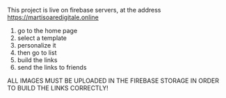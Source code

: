 This project is live on firebase servers, at the address https://martisoaredigitale.online

1. go to the home page
2. select a template
3. personalize it
4. then go to list
5. build the links
6. send the links to friends 

ALL IMAGES MUST BE UPLOADED IN THE FIREBASE STORAGE 
IN ORDER TO BUILD THE LINKS CORRECTLY!